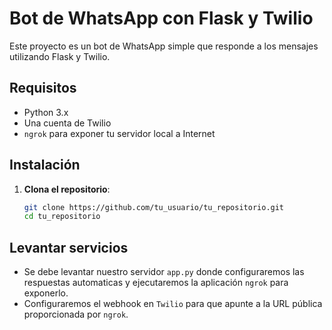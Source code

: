 # Bot de WhatsApp con Flask y Twilio

Este proyecto es un bot de WhatsApp simple que responde a los mensajes utilizando Flask y Twilio.

## Requisitos

- Python 3.x
- Una cuenta de Twilio
- `ngrok` para exponer tu servidor local a Internet

## Instalación

1. **Clona el repositorio**:

   ```sh
   git clone https://github.com/tu_usuario/tu_repositorio.git
   cd tu_repositorio

## Levantar servicios
- Se debe levantar nuestro servidor `app.py` donde configuraremos las respuestas automaticas y ejecutaremos la aplicación `ngrok` para exponerlo.
- Configuraremos el webhook en `Twilio` para que apunte a la URL pública proporcionada por `ngrok`.
